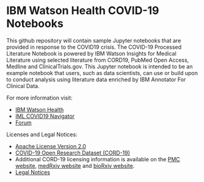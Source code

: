 # IBM Watson Health COVID-19 Notebooks

This github repository will contain sample Jupyter notebooks that are provided in response to the COVID19 crisis.  The COVID-19 Processed Literature Notebook is powered by IBM Watson Insights for Medical Literature using selected literature from CORD19, PubMed Open Access, Medline and ClinicalTrials.gov. This Jupyter notebook is intended to be an example notebook that users, such as data scientists, can use or build upon to conduct analysis using literature data enriched by IBM Annotator For Clinical Data.  

For more information visit:
* [IBM Watson Health](https://www.ibm.com/watson-health)
* [IML COVID19 Navigator](https://covid-19-navigator.mybluemix.net/#)
* [Forum](http://ibm.biz/WHCSCovid19Forum)

Licenses and Legal Notices:
* [Apache License Version 2.0](http://www.apache.org/licenses/LICENSE-2.0) 
* [COVID-19 Open Research Dataset (CORD-19)](https://ai2-semanticscholar-cord-19.s3-us-west-2.amazonaws.com/2020-03-13/COVID.DATA.LIC.AGMT.pdf)
* Additional CORD-19 licensing information is available on the [PMC website](https://www.ncbi.nlm.nih.gov/pmc/tools/openftlist/), [medRxiv website](https://www.medrxiv.org/submit-a-manuscript) and [bioRxiv website](https://www.biorxiv.org/about-biorxiv).
* [Legal Notices](Legal_Notices.pdf)
